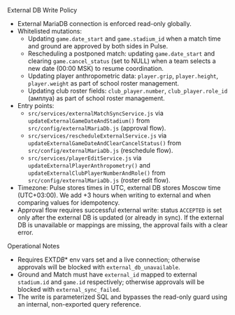 External DB Write Policy

- External MariaDB connection is enforced read-only globally.
- Whitelisted mutations:
  - Updating `game.date_start` and `game.stadium_id` when a match time and ground are approved by both sides in Pulse.
  - Rescheduling a postponed match: updating `game.date_start` and clearing `game.cancel_status` (set to NULL) when a team selects a new date (00:00 MSK) to resume coordination.
  - Updating player anthropometric data: `player.grip`, `player.height`, `player.weight` as part of school roster management.
  - Updating club roster fields: `club_player.number`, `club_player.role_id` (амплуа) as part of school roster management.
- Entry points:
  - `src/services/externalMatchSyncService.js` via `updateExternalGameDateAndStadium()` from `src/config/externalMariaDb.js` (approval flow).
  - `src/services/rescheduleExternalService.js` via `updateExternalGameDateAndClearCancelStatus()` from `src/config/externalMariaDb.js` (reschedule flow).
  - `src/services/playerEditService.js` via `updateExternalPlayerAnthropometry()` and `updateExternalClubPlayerNumberAndRole()` from `src/config/externalMariaDb.js` (roster edit flow).
- Timezone: Pulse stores times in UTC, external DB stores Moscow time (UTC+03:00). We add +3 hours when writing to external and when comparing values for idempotency.
- Approval flow requires successful external write: status `ACCEPTED` is set only after the external DB is updated (or already in sync). If the external DB is unavailable or mappings are missing, the approval fails with a clear error.

Operational Notes

- Requires EXT*DB*\* env vars set and a live connection; otherwise approvals will be blocked with `external_db_unavailable`.
- Ground and Match must have `external_id` mapped to external `stadium.id` and `game.id` respectively; otherwise approvals will be blocked with `external_sync_failed`.
- The write is parameterized SQL and bypasses the read-only guard using an internal, non-exported query reference.
